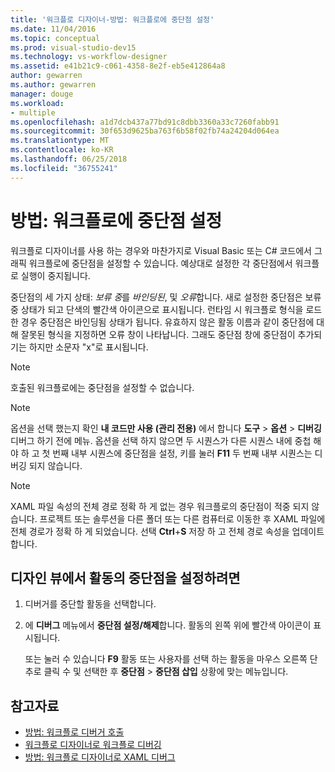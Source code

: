 ```yaml
---
title: '워크플로 디자이너-방법: 워크플로에 중단점 설정'
ms.date: 11/04/2016
ms.topic: conceptual
ms.prod: visual-studio-dev15
ms.technology: vs-workflow-designer
ms.assetid: e41b21c9-c061-4358-8e2f-eb5e412864a8
author: gewarren
ms.author: gewarren
manager: douge
ms.workload:
- multiple
ms.openlocfilehash: a1d7dcb437a77bd91c8dbb3360a33c7260fabb91
ms.sourcegitcommit: 30f653d9625ba763f6b58f02fb74a24204d064ea
ms.translationtype: MT
ms.contentlocale: ko-KR
ms.lasthandoff: 06/25/2018
ms.locfileid: "36755241"
---
```

# <a name="how-to-set-breakpoints-in-workflows"></a>방법: 워크플로에 중단점 설정

워크플로 디자이너를 사용 하는 경우와 마찬가지로 Visual Basic 또는 C# 코드에서 그래픽 워크플로에 중단점을 설정할 수 있습니다. 예상대로 설정한 각 중단점에서 워크플로 실행이 중지됩니다.

중단점의 세 가지 상태: *보류 중*를 *바인딩된*, 및 *오류*합니다. 새로 설정한 중단점은 보류 중 상태가 되고 단색의 빨간색 아이콘으로 표시됩니다. 런타임 시 워크플로 형식을 로드한 경우 중단점은 바인딩됨 상태가 됩니다. 유효하지 않은 활동 이름과 같이 중단점에 대해 잘못된 형식을 지정하면 오류 창이 나타납니다. 그래도 중단점 창에 중단점이 추가되기는 하지만 소문자 "x"로 표시됩니다.

> [!NOTE]
> 호출된 워크플로에는 중단점을 설정할 수 없습니다.

> [!NOTE]
> 옵션을 선택 했는지 확인 **내 코드만 사용 (관리 전용)** 에서 합니다 **도구** > **옵션** > **디버깅**  디버그 하기 전에 메뉴. 옵션을 선택 하지 않으면 두 시퀀스가 다른 시퀀스 내에 중첩 해야 하 고 첫 번째 내부 시퀀스에 중단점을 설정, 키를 눌러 **F11** 두 번째 내부 시퀀스는 디버깅 되지 않습니다.

> [!NOTE]
> XAML 파일 속성의 전체 경로 정확 하 게 없는 경우 워크플로의 중단점이 적중 되지 않습니다. 프로젝트 또는 솔루션을 다른 폴더 또는 다른 컴퓨터로 이동한 후 XAML 파일에 전체 경로가 정확 하 게 되었습니다. 선택 **Ctrl**+**S** 저장 하 고 전체 경로 속성을 업데이트 합니다.

## <a name="to-set-a-breakpoint-on-an-activity-in-the-design-view"></a>디자인 뷰에서 활동의 중단점을 설정하려면

1. 디버거를 중단할 활동을 선택합니다.

2. 에 **디버그** 메뉴에서 **중단점 설정/해제**합니다. 활동의 왼쪽 위에 빨간색 아이콘이 표시됩니다.

   또는 눌러 수 있습니다 **F9** 활동 또는 사용자를 선택 하는 활동을 마우스 오른쪽 단추로 클릭 수 및 선택한 후 **중단점** > **중단점 삽입** 상황에 맞는 메뉴입니다.

## <a name="see-also"></a>참고자료

- [방법: 워크플로 디버거 호출](../workflow-designer/how-to-invoke-the-workflow-debugger.md)
- [워크플로 디자이너로 워크플로 디버깅](../workflow-designer/debugging-workflows-with-the-workflow-designer.md)
- [방법: 워크플로 디자이너로 XAML 디버그](../workflow-designer/how-to-debug-xaml-with-the-workflow-designer.md)
